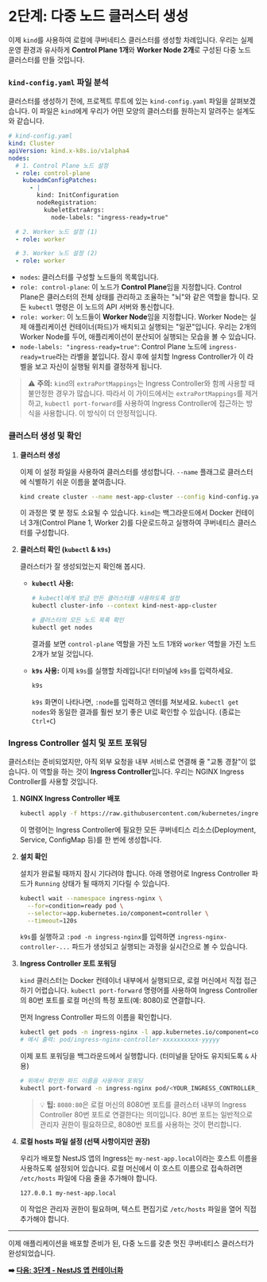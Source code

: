# 2단계: 다중 노드 클러스터 생성

이제 `kind`를 사용하여 로컬에 쿠버네티스 클러스터를 생성할 차례입니다. 우리는 실제 운영 환경과 유사하게 **Control Plane 1개**와 **Worker Node 2개**로 구성된 다중 노드 클러스터를 만들 것입니다.

### `kind-config.yaml` 파일 분석

클러스터를 생성하기 전에, 프로젝트 루트에 있는 `kind-config.yaml` 파일을 살펴보겠습니다. 이 파일은 `kind`에게 우리가 어떤 모양의 클러스터를 원하는지 알려주는 설계도와 같습니다.

```yaml
# kind-config.yaml
kind: Cluster
apiVersion: kind.x-k8s.io/v1alpha4
nodes:
  # 1. Control Plane 노드 설정
  - role: control-plane
    kubeadmConfigPatches:
      - |
        kind: InitConfiguration
        nodeRegistration:
          kubeletExtraArgs:
            node-labels: "ingress-ready=true"

  # 2. Worker 노드 설정 (1)
  - role: worker

  # 3. Worker 노드 설정 (2)
  - role: worker
```

*   `nodes`: 클러스터를 구성할 노드들의 목록입니다.
*   `role: control-plane`: 이 노드가 **Control Plane**임을 지정합니다. Control Plane은 클러스터의 전체 상태를 관리하고 조율하는 "뇌"와 같은 역할을 합니다. 모든 `kubectl` 명령은 이 노드의 API 서버와 통신합니다.
*   `role: worker`: 이 노드들이 **Worker Node**임을 지정합니다. Worker Node는 실제 애플리케이션 컨테이너(파드)가 배치되고 실행되는 "일꾼"입니다. 우리는 2개의 Worker Node를 두어, 애플리케이션이 분산되어 실행되는 모습을 볼 수 있습니다.
*   `node-labels: "ingress-ready=true"`: Control Plane 노드에 `ingress-ready=true`라는 라벨을 붙입니다. 잠시 후에 설치할 Ingress Controller가 이 라벨을 보고 자신이 실행될 위치를 결정하게 됩니다.

> ⚠️ **주의:** `kind`의 `extraPortMappings`는 Ingress Controller와 함께 사용할 때 불안정한 경우가 많습니다. 따라서 이 가이드에서는 `extraPortMappings`를 제거하고, `kubectl port-forward`를 사용하여 Ingress Controller에 접근하는 방식을 사용합니다. 이 방식이 더 안정적입니다.

### 클러스터 생성 및 확인

1.  **클러스터 생성**

    이제 이 설정 파일을 사용하여 클러스터를 생성합니다. `--name` 플래그로 클러스터에 식별하기 쉬운 이름을 붙여줍니다.

    ```bash
    kind create cluster --name nest-app-cluster --config kind-config.yaml
    ```

    이 과정은 몇 분 정도 소요될 수 있습니다. `kind`는 백그라운드에서 Docker 컨테이너 3개(Control Plane 1, Worker 2)를 다운로드하고 실행하여 쿠버네티스 클러스터를 구성합니다.

2.  **클러스터 확인 (`kubectl` & `k9s`)**

    클러스터가 잘 생성되었는지 확인해 봅시다.

    *   **`kubectl` 사용:**
        ```bash
        # kubectl에게 방금 만든 클러스터를 사용하도록 설정
        kubectl cluster-info --context kind-nest-app-cluster

        # 클러스터의 모든 노드 목록 확인
        kubectl get nodes
        ```
        결과를 보면 `control-plane` 역할을 가진 노드 1개와 `worker` 역할을 가진 노드 2개가 보일 것입니다.

    *   **`k9s` 사용:**
        이제 `k9s`를 실행할 차례입니다! 터미널에 `k9s`를 입력하세요.
        ```bash
        k9s
        ```
        `k9s` 화면이 나타나면, `:node`를 입력하고 엔터를 쳐보세요. `kubectl get nodes`와 동일한 결과를 훨씬 보기 좋은 UI로 확인할 수 있습니다. (종료는 `Ctrl+C`)

### Ingress Controller 설치 및 포트 포워딩

클러스터는 준비되었지만, 아직 외부 요청을 내부 서비스로 연결해 줄 "교통 경찰"이 없습니다. 이 역할을 하는 것이 **Ingress Controller**입니다. 우리는 NGINX Ingress Controller를 사용할 것입니다.

1.  **NGINX Ingress Controller 배포**

    ```bash
    kubectl apply -f https://raw.githubusercontent.com/kubernetes/ingress-nginx/main/deploy/static/provider/kind/deploy.yaml
    ```

    이 명령어는 Ingress Controller에 필요한 모든 쿠버네티스 리소스(Deployment, Service, ConfigMap 등)를 한 번에 생성합니다.

2.  **설치 확인**

    설치가 완료될 때까지 잠시 기다려야 합니다. 아래 명령어로 Ingress Controller 파드가 `Running` 상태가 될 때까지 기다릴 수 있습니다.

    ```bash
    kubectl wait --namespace ingress-nginx \
      --for=condition=ready pod \
      --selector=app.kubernetes.io/component=controller \
      --timeout=120s
    ```

    `k9s`를 실행하고 `:pod -n ingress-nginx`를 입력하면 `ingress-nginx-controller-...` 파드가 생성되고 실행되는 과정을 실시간으로 볼 수 있습니다.

3.  **Ingress Controller 포트 포워딩**

    `kind` 클러스터는 Docker 컨테이너 내부에서 실행되므로, 로컬 머신에서 직접 접근하기 어렵습니다. `kubectl port-forward` 명령어를 사용하여 Ingress Controller의 80번 포트를 로컬 머신의 특정 포트(예: 8080)로 연결합니다.

    먼저 Ingress Controller 파드의 이름을 확인합니다.
    ```bash
    kubectl get pods -n ingress-nginx -l app.kubernetes.io/component=controller -o name
    # 예시 출력: pod/ingress-nginx-controller-xxxxxxxxxx-yyyyy
    ```

    이제 포트 포워딩을 백그라운드에서 실행합니다. (터미널을 닫아도 유지되도록 `&` 사용)
    ```bash
    # 위에서 확인한 파드 이름을 사용하여 포워딩
    kubectl port-forward -n ingress-nginx pod/<YOUR_INGRESS_CONTROLLER_POD_NAME> 8080:80 &
    ```
    > 💡 **팁:** `8080:80`은 로컬 머신의 8080번 포트를 클러스터 내부의 Ingress Controller 80번 포트로 연결한다는 의미입니다. 80번 포트는 일반적으로 관리자 권한이 필요하므로, 8080번 포트를 사용하는 것이 편리합니다.

4.  **로컬 hosts 파일 설정 (선택 사항이지만 권장)**

    우리가 배포할 NestJS 앱의 Ingress는 `my-nest-app.local`이라는 호스트 이름을 사용하도록 설정되어 있습니다. 로컬 머신에서 이 호스트 이름으로 접속하려면 `/etc/hosts` 파일에 다음 줄을 추가해야 합니다.

    ```
    127.0.0.1 my-nest-app.local
    ```
    이 작업은 관리자 권한이 필요하며, 텍스트 편집기로 `/etc/hosts` 파일을 열어 직접 추가해야 합니다.

---


이제 애플리케이션을 배포할 준비가 된, 다중 노드를 갖춘 멋진 쿠버네티스 클러스터가 완성되었습니다.

**➡️ [다음: 3단계 - NestJS 앱 컨테이너화](./03-containerization.md)**
